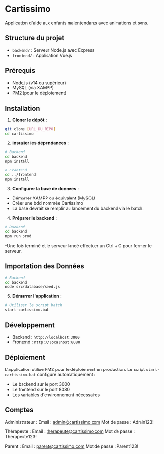 # Cartissimo

Application d'aide aux enfants malentendants avec animations et sons.

## Structure du projet

- `backend/` : Serveur Node.js avec Express
- `frontend/` : Application Vue.js

## Prérequis

- Node.js (v14 ou supérieur)
- MySQL (via XAMPP)
- PM2 (pour le déploiement)

## Installation

1. **Cloner le dépôt** :
```bash
git clone [URL_DU_REPO]
cd cartissimo
```

2. **Installer les dépendances** :
```bash
# Backend
cd backend
npm install

# Frontend
cd ../frontend
npm install
```

3. **Configurer la base de données** :
- Démarrer XAMPP ou équivalent (MySQL)
- Créer une bdd nommée Cartissimo
- La base devrait se remplir au lancement du backend via le batch.

4. **Préparer le backend** :
```bash
# Backend
cd backend
npm run prod
```
-Une fois terminé et le serveur lancé effectuer un Ctrl + C pour fermer le serveur.

## Importation des Données
```bash
# Backend
cd backend
node src/database/seed.js
```

5. **Démarrer l'application** :
```bash
# Utiliser le script batch
start-cartissimo.bat
```

## Développement

- Backend : `http://localhost:3000`
- Frontend : `http://localhost:8080`

## Déploiement

L'application utilise PM2 pour le déploiement en production. Le script `start-cartissimo.bat` configure automatiquement :
- Le backend sur le port 3000
- Le frontend sur le port 8080
- Les variables d'environnement nécessaires

## Comptes

Administrateur :
Email : admin@cartissimo.com
Mot de passe : Admin123!

Thérapeute :
Email : therapeute@cartissimo.com
Mot de passe : Therapeute123!

Parent :
Email : parent@cartissimo.com
Mot de passe : Parent123!
